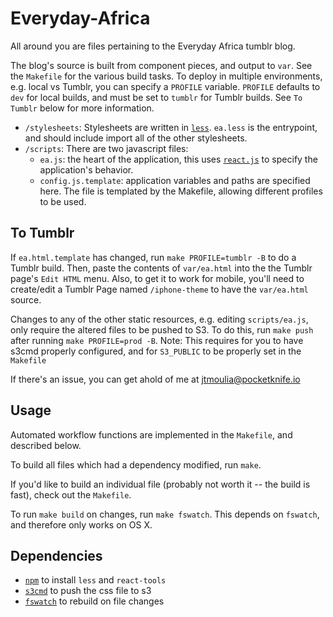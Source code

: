 Everyday-Africa
===============

All around you are files pertaining to the Everyday Africa
tumblr blog.

The blog's source is built from component pieces, and output to
`var`. See the `Makefile` for the various build tasks. To deploy in
multiple environments, e.g. local vs Tumblr, you can specify a
`PROFILE` variable. `PROFILE` defaults to `dev` for local builds,
and must be set to `tumblr` for Tumblr builds. See `To Tumblr` below
for more information.

- `/stylesheets`: Stylesheets are written in
[`less`](http://lesscss.org/). `ea.less` is the entrypoint, and should
include import all of the other stylesheets.
- `/scripts`: There are two javascript files:
  - `ea.js`: the heart of the application, this uses
    [`react.js`](http://facebook.github.io/react/) to specify the
    application's behavior.
  - `config.js.template`: application variables and paths are specified
    here. The file is templated by the Makefile, allowing different profiles
    to be used.


To Tumblr
---------

If `ea.html.template` has changed, run `make PROFILE=tumblr -B` to do
a Tumblr build. Then, paste the contents of `var/ea.html` into
the the Tumblr page's `Edit HTML` menu. Also, to get it to work for
mobile, you'll need to create/edit a Tumblr Page named `/iphone-theme`
to have the `var/ea.html` source.

Changes to any of the other static resources, e.g. editing
`scripts/ea.js`, only require the altered files to be pushed to S3. To
do this, run `make push` after running `make PROFILE=prod -B`. Note:
This requires for you to have s3cmd properly configured, and for
`S3_PUBLIC` to be properly set in the `Makefile`

If there's an issue, you can get ahold of me at jtmoulia@pocketknife.io


Usage
-----

Automated workflow functions are implemented in the `Makefile`, and described
below.

To build all files which had a dependency modified, run `make`.

If you'd like to build an individual file (probably not worth it -- the build
is fast), check out the `Makefile`.

To run `make build` on changes, run `make fswatch`. This depends on
`fswatch`, and therefore only works on OS X.


Dependencies
------------

- [`npm`](https://www.npmjs.org/) to install `less` and `react-tools`
- [`s3cmd`](http://s3tools.org/s3cmd) to push the css file to s3
- [`fswatch`](https://github.com/alandipert/fswatch) to rebuild on file changes